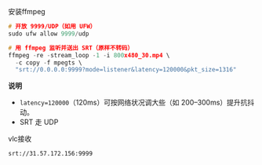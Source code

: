 安装ffmpeg

```c
# 开放 9999/UDP（如用 UFW）
sudo ufw allow 9999/udp

# 用 ffmpeg 监听并送出 SRT（原样不转码）
ffmpeg -re -stream_loop -1 -i 800x480_30.mp4 \
  -c copy -f mpegts \
  "srt://0.0.0.0:9999?mode=listener&latency=120000&pkt_size=1316"
```

**说明**

- `latency=120000`（120ms）可按网络状况调大些（如 200–300ms）提升抗抖动。
- SRT 走 UDP

vlc接收

```
srt://31.57.172.156:9999
```





